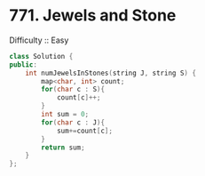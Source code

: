 # 771. Jewels and Stone

Difficulty :: Easy

```cpp
class Solution {
public:
    int numJewelsInStones(string J, string S) {
        map<char, int> count;
        for(char c : S){
            count[c]++;
        }
        int sum = 0;
        for(char c : J){
            sum+=count[c];
        }
        return sum;
    }
};
```
